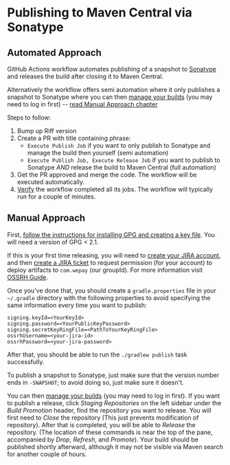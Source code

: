 # Publishing to Maven Central via Sonatype

## Automated Approach

GitHub Actions workflow automates publishing of a snapshot to [Sonatype](https://oss.sonatype.org/) and releases the build after closing it to Maven Central. 

Alternatively the workflow offers semi automation where it only publishes a snapshot to Sonatype where you can then [manage your builds](https://oss.sonatype.org/) (you may need to log in first) -- [read Manual Approach chapter](#Manual-Approach)

Steps to follow:
1. Bump up Riff version
2. Create a PR with title containing phrase:
   + ``Execute Publish Job`` if you want to only publish to Sonatype and manage the build then yourself (semi automation)
   + ``Execute Publish Job, Execute Release Job`` if you want to publish to Sonatype *AND* release the build to Maven Central (full automation)
3. Get the PR approved and merge the code. The workflow will be executed automatically.
4. [Verify](https://github.com/wepay/riff/actions) the workflow completed all its jobs. The workflow will typically run for a couple of minutes.

## Manual Approach

First, [follow the instructions for installing GPG and creating a key file](http://central.sonatype.org/pages/working-with-pgp-signatures.html).  You will need a version of GPG < 2.1.

If this is your first time releasing, you will need to [create your JIRA account](https://issues.sonatype.org/secure/Signup!default.jspa), and then [create a JIRA ticket](https://issues.sonatype.org/secure/CreateIssue.jspa?issuetype=21&pid=10134) to request permission (for your account) to deploy artifacts to `com.wepay` (our groupId). For more information visit [OSSRH Guide](http://central.sonatype.org/pages/ossrh-guide.html).

Once you've done that, you should create a `gradle.properties` file in your `~/.gradle` directory with the following properties to avoid specifying the same information every time you want to publish:

```
signing.keyId=<YourKeyId>
signing.password=<YourPublicKeyPassword>
signing.secretKeyRingFile=<PathToYourKeyRingFile>
ossrhUsername=<your-jira-id>
ossrhPassword=<your-jira-password>
```

After that, you should be able to run the `./gradlew publish` task successfully.

To publish a snapshot to Sonatype, just make sure that the version number ends in `-SNAPSHOT`; to avoid doing so, just make sure it doesn't.

You can then [manage your builds](https://oss.sonatype.org/) (you may need to log in first). If you want to publish a release, click _Staging Repositories_ on the left sidebar under the _Build Promotion_ header, find the repository you want to release.  You will first need to _Close_ the repository (This just prevents modification of repository).  After that is completed, you will be able to _Release_ the repository.  (The location of these commands is near the top of the pane, accompanied by _Drop_, _Refresh_, and _Promote_). Your build should be published shortly afterward, although it may not be visible via Maven search for another couple of hours.

